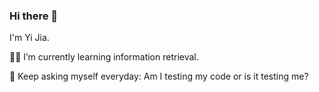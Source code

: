 ### Hi there 🥳
  I'm Yi Jia.
  
  👨‍🎓 I’m currently learning information retrieval.
  
  🤯 Keep asking myself everyday: Am I testing my code or is it testing me?
  
<!--
**Y1Jia/Y1Jia** is a ✨ _special_ ✨ repository because its `README.md` (this file) appears on your GitHub profile.

Here are some ideas to get you started:

- 🔭 I’m currently working on ...
- 🌱 I’m currently learning ...
- 👯 I’m looking to collaborate on ...
- 🤔 I’m looking for help with ...
- 💬 Ask me about ...
- 📫 How to reach me: ...
- 😄 Pronouns: ...
- ⚡ Fun fact: ...
-->
